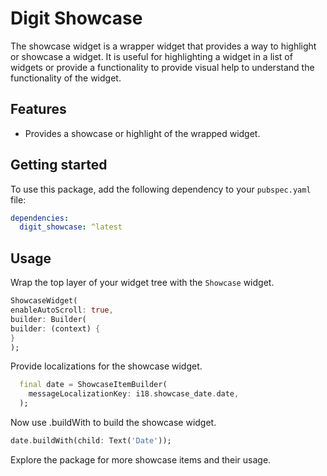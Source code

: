 # Digit Showcase

The showcase widget is a wrapper widget that provides a way to highlight or showcase a widget. It is useful for highlighting a widget in a list of widgets or provide a functionality to provide visual help to understand the functionality of the widget.

## Features

- Provides a showcase or highlight of the wrapped widget.

## Getting started

To use this package, add the following dependency to your `pubspec.yaml` file:

```yaml
dependencies:
  digit_showcase: ^latest
```

## Usage

Wrap the top layer of your widget tree with the `Showcase` widget.

```dart
ShowcaseWidget(
enableAutoScroll: true,
builder: Builder(
builder: (context) {
}
);
```
Provide localizations for the showcase widget.

```dart
  final date = ShowcaseItemBuilder(
    messageLocalizationKey: i18.showcase_date.date,
  );
```

Now use .buildWith to build the showcase widget.

```dart
date.buildWith(child: Text('Date'));
```

Explore the package for more showcase items and their usage.